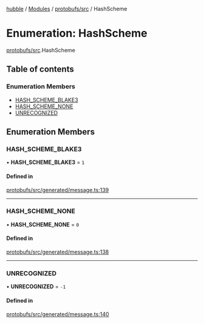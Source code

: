 [hubble](../README.md) / [Modules](../modules.md) / [protobufs/src](../modules/protobufs_src.md) / HashScheme

# Enumeration: HashScheme

[protobufs/src](../modules/protobufs_src.md).HashScheme

## Table of contents

### Enumeration Members

- [HASH\_SCHEME\_BLAKE3](protobufs_src.HashScheme.md#hash_scheme_blake3)
- [HASH\_SCHEME\_NONE](protobufs_src.HashScheme.md#hash_scheme_none)
- [UNRECOGNIZED](protobufs_src.HashScheme.md#unrecognized)

## Enumeration Members

### HASH\_SCHEME\_BLAKE3

• **HASH\_SCHEME\_BLAKE3** = ``1``

#### Defined in

[protobufs/src/generated/message.ts:139](https://github.com/vinliao/hubble/blob/b933e0c/packages/protobufs/src/generated/message.ts#L139)

___

### HASH\_SCHEME\_NONE

• **HASH\_SCHEME\_NONE** = ``0``

#### Defined in

[protobufs/src/generated/message.ts:138](https://github.com/vinliao/hubble/blob/b933e0c/packages/protobufs/src/generated/message.ts#L138)

___

### UNRECOGNIZED

• **UNRECOGNIZED** = ``-1``

#### Defined in

[protobufs/src/generated/message.ts:140](https://github.com/vinliao/hubble/blob/b933e0c/packages/protobufs/src/generated/message.ts#L140)
